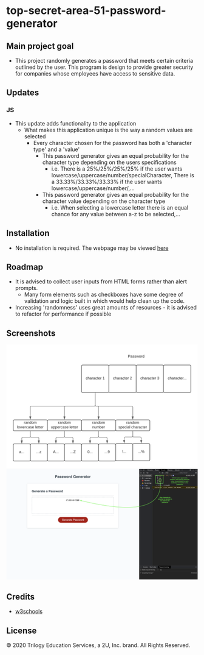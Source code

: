 # top-secret-area-51-password-generator

## Main project goal

- This project randomly generates a password that meets certain criteria outlined by the user. This program is design to provide greater security for companies whose employees have access to sensitive data.

## Updates

### JS

- This update adds functionality to the application
  - What makes this application unique is the way a random values are selected
    - Every character chosen for the password has both a 'character type' and a 'value'
      - This password generator gives an equal probability for the character type depending on the users specifications
        - i.e. There is a 25%/25%/25%/25% if the user wants lowercase/uppercase/number/specialCharacter, There is a 33.33%/33.33%/33.33% if the user wants        lowercase/uppercase/number/,...
      - This password generator gives an equal probability for the character value depending on the character type
        - i.e. When selecting a lowercase letter there is an equal chance for any value between a-z to be selected,...

## Installation

- No installation is required. The webpage may be viewed [here](https://vtaymany.github.io/top-secret-area-51-password-generator/)

## Roadmap

- It is advised to collect user inputs from HTML forms rather than alert prompts.
  - Many form elements such as checkboxes have some degree of validation and logic built in which would help clean up the code.
- Increasing 'randomness' uses great amounts of resources - it is advised to refactor for performance if possible

## Screenshots

![Diagram showing how values are chosen](Assets/screenshots/password-generator-chart.png 'Performance improvement results')
![Screenshot showing how a random value is selected from an array consistenting of a random value of every possible character type](Assets/screenshots/password-generator-screenshot.png 'Original performance')

## Credits

- [w3schools](https://www.w3schools.com/)

## License

© 2020 Trilogy Education Services, a 2U, Inc. brand. All Rights Reserved.
